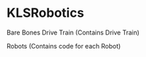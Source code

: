 # KLSRobotics

Bare Bones Drive Train (Contains Drive Train)

Robots (Contains code for each Robot)

